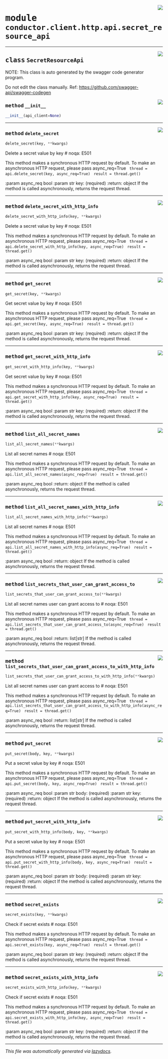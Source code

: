 <!-- markdownlint-disable -->

<a href="../src/conductor/client/http/api/secret_resource_api.py#L0"><img align="right" style="float:right;" src="https://img.shields.io/badge/-source-cccccc?style=flat-square"></a>

# <kbd>module</kbd> `conductor.client.http.api.secret_resource_api`






---

<a href="../src/conductor/client/http/api/secret_resource_api.py#L11"><img align="right" style="float:right;" src="https://img.shields.io/badge/-source-cccccc?style=flat-square"></a>

## <kbd>class</kbd> `SecretResourceApi`
NOTE: This class is auto generated by the swagger code generator program. 

Do not edit the class manually. Ref: https://github.com/swagger-api/swagger-codegen 

<a href="../src/conductor/client/http/api/secret_resource_api.py#L18"><img align="right" style="float:right;" src="https://img.shields.io/badge/-source-cccccc?style=flat-square"></a>

### <kbd>method</kbd> `__init__`

```python
__init__(api_client=None)
```








---

<a href="../src/conductor/client/http/api/secret_resource_api.py#L23"><img align="right" style="float:right;" src="https://img.shields.io/badge/-source-cccccc?style=flat-square"></a>

### <kbd>method</kbd> `delete_secret`

```python
delete_secret(key, **kwargs)
```

Delete a secret value by key  # noqa: E501 

This method makes a synchronous HTTP request by default. To make an asynchronous HTTP request, please pass async_req=True ``` thread = api.delete_secret(key, async_req=True)```
``` result = thread.get()``` 

:param async_req bool :param str key: (required) :return: object  If the method is called asynchronously,  returns the request thread. 

---

<a href="../src/conductor/client/http/api/secret_resource_api.py#L44"><img align="right" style="float:right;" src="https://img.shields.io/badge/-source-cccccc?style=flat-square"></a>

### <kbd>method</kbd> `delete_secret_with_http_info`

```python
delete_secret_with_http_info(key, **kwargs)
```

Delete a secret value by key  # noqa: E501 

This method makes a synchronous HTTP request by default. To make an asynchronous HTTP request, please pass async_req=True ``` thread = api.delete_secret_with_http_info(key, async_req=True)```
``` result = thread.get()``` 

:param async_req bool :param str key: (required) :return: object  If the method is called asynchronously,  returns the request thread. 

---

<a href="../src/conductor/client/http/api/secret_resource_api.py#L116"><img align="right" style="float:right;" src="https://img.shields.io/badge/-source-cccccc?style=flat-square"></a>

### <kbd>method</kbd> `get_secret`

```python
get_secret(key, **kwargs)
```

Get secret value by key  # noqa: E501 

This method makes a synchronous HTTP request by default. To make an asynchronous HTTP request, please pass async_req=True ``` thread = api.get_secret(key, async_req=True)```
``` result = thread.get()``` 

:param async_req bool :param str key: (required) :return: object  If the method is called asynchronously,  returns the request thread. 

---

<a href="../src/conductor/client/http/api/secret_resource_api.py#L137"><img align="right" style="float:right;" src="https://img.shields.io/badge/-source-cccccc?style=flat-square"></a>

### <kbd>method</kbd> `get_secret_with_http_info`

```python
get_secret_with_http_info(key, **kwargs)
```

Get secret value by key  # noqa: E501 

This method makes a synchronous HTTP request by default. To make an asynchronous HTTP request, please pass async_req=True ``` thread = api.get_secret_with_http_info(key, async_req=True)```
``` result = thread.get()``` 

:param async_req bool :param str key: (required) :return: object  If the method is called asynchronously,  returns the request thread. 

---

<a href="../src/conductor/client/http/api/secret_resource_api.py#L209"><img align="right" style="float:right;" src="https://img.shields.io/badge/-source-cccccc?style=flat-square"></a>

### <kbd>method</kbd> `list_all_secret_names`

```python
list_all_secret_names(**kwargs)
```

List all secret names  # noqa: E501 

This method makes a synchronous HTTP request by default. To make an asynchronous HTTP request, please pass async_req=True ``` thread = api.list_all_secret_names(async_req=True)```
``` result = thread.get()``` 

:param async_req bool :return: object  If the method is called asynchronously,  returns the request thread. 

---

<a href="../src/conductor/client/http/api/secret_resource_api.py#L229"><img align="right" style="float:right;" src="https://img.shields.io/badge/-source-cccccc?style=flat-square"></a>

### <kbd>method</kbd> `list_all_secret_names_with_http_info`

```python
list_all_secret_names_with_http_info(**kwargs)
```

List all secret names  # noqa: E501 

This method makes a synchronous HTTP request by default. To make an asynchronous HTTP request, please pass async_req=True ``` thread = api.list_all_secret_names_with_http_info(async_req=True)```
``` result = thread.get()``` 

:param async_req bool :return: object  If the method is called asynchronously,  returns the request thread. 

---

<a href="../src/conductor/client/http/api/secret_resource_api.py#L294"><img align="right" style="float:right;" src="https://img.shields.io/badge/-source-cccccc?style=flat-square"></a>

### <kbd>method</kbd> `list_secrets_that_user_can_grant_access_to`

```python
list_secrets_that_user_can_grant_access_to(**kwargs)
```

List all secret names user can grant access to  # noqa: E501 

This method makes a synchronous HTTP request by default. To make an asynchronous HTTP request, please pass async_req=True ``` thread = api.list_secrets_that_user_can_grant_access_to(async_req=True)```
``` result = thread.get()``` 

:param async_req bool :return: list[str]  If the method is called asynchronously,  returns the request thread. 

---

<a href="../src/conductor/client/http/api/secret_resource_api.py#L314"><img align="right" style="float:right;" src="https://img.shields.io/badge/-source-cccccc?style=flat-square"></a>

### <kbd>method</kbd> `list_secrets_that_user_can_grant_access_to_with_http_info`

```python
list_secrets_that_user_can_grant_access_to_with_http_info(**kwargs)
```

List all secret names user can grant access to  # noqa: E501 

This method makes a synchronous HTTP request by default. To make an asynchronous HTTP request, please pass async_req=True ``` thread = api.list_secrets_that_user_can_grant_access_to_with_http_info(async_req=True)```
``` result = thread.get()``` 

:param async_req bool :return: list[str]  If the method is called asynchronously,  returns the request thread. 

---

<a href="../src/conductor/client/http/api/secret_resource_api.py#L379"><img align="right" style="float:right;" src="https://img.shields.io/badge/-source-cccccc?style=flat-square"></a>

### <kbd>method</kbd> `put_secret`

```python
put_secret(body, key, **kwargs)
```

Put a secret value by key  # noqa: E501 

This method makes a synchronous HTTP request by default. To make an asynchronous HTTP request, please pass async_req=True ``` thread = api.put_secret(body, key, async_req=True)```
``` result = thread.get()``` 

:param async_req bool :param str body: (required) :param str key: (required) :return: object  If the method is called asynchronously,  returns the request thread. 

---

<a href="../src/conductor/client/http/api/secret_resource_api.py#L401"><img align="right" style="float:right;" src="https://img.shields.io/badge/-source-cccccc?style=flat-square"></a>

### <kbd>method</kbd> `put_secret_with_http_info`

```python
put_secret_with_http_info(body, key, **kwargs)
```

Put a secret value by key  # noqa: E501 

This method makes a synchronous HTTP request by default. To make an asynchronous HTTP request, please pass async_req=True ``` thread = api.put_secret_with_http_info(body, key, async_req=True)```
``` result = thread.get()``` 

:param async_req bool :param str body: (required) :param str key: (required) :return: object  If the method is called asynchronously,  returns the request thread. 

---

<a href="../src/conductor/client/http/api/secret_resource_api.py#L484"><img align="right" style="float:right;" src="https://img.shields.io/badge/-source-cccccc?style=flat-square"></a>

### <kbd>method</kbd> `secret_exists`

```python
secret_exists(key, **kwargs)
```

Check if secret exists  # noqa: E501 

This method makes a synchronous HTTP request by default. To make an asynchronous HTTP request, please pass async_req=True ``` thread = api.secret_exists(key, async_req=True)```
``` result = thread.get()``` 

:param async_req bool :param str key: (required) :return: object  If the method is called asynchronously,  returns the request thread. 

---

<a href="../src/conductor/client/http/api/secret_resource_api.py#L505"><img align="right" style="float:right;" src="https://img.shields.io/badge/-source-cccccc?style=flat-square"></a>

### <kbd>method</kbd> `secret_exists_with_http_info`

```python
secret_exists_with_http_info(key, **kwargs)
```

Check if secret exists  # noqa: E501 

This method makes a synchronous HTTP request by default. To make an asynchronous HTTP request, please pass async_req=True ``` thread = api.secret_exists_with_http_info(key, async_req=True)```
``` result = thread.get()``` 

:param async_req bool :param str key: (required) :return: object  If the method is called asynchronously,  returns the request thread. 




---

_This file was automatically generated via [lazydocs](https://github.com/ml-tooling/lazydocs)._
